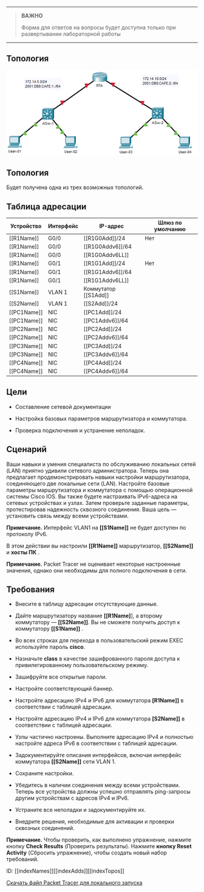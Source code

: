 
---

> **ВАЖНО**
> 
> Форма для ответов на вопросы будет доступна только при развертывании лабораторной работы 

---

## Топология

![](./assets/topology.png)

## Топология

Будет получена одна из трех возможных топологий.

## Таблица адресации

| Устройство      | Интерфейс | IP-адрес                 | Шлюз по умолчанию |
|-----------------|-----------|--------------------------|-------------------|
| \[\[R1Name\]\]  | G0/0      | \[\[R1G0Add\]\]/24       | Нет               |
| \[\[R1Name\]\]  | G0/0      | \[\[R1G0Addv6\]\]/64     |                   |
| \[\[R1Name\]\]  | G0/0      | \[\[R1G0Addv6LL\]\]      |                   |
| \[\[R1Name\]\]  | G0/1      | \[\[R1G1Add\]\]/24       | Нет               |
| \[\[R1Name\]\]  | G0/1      | \[\[R1G1Addv6\]\]/64     |                   |
| \[\[R1Name\]\]  | G0/1      | \[\[R1G1Addv6LL\]\]      |                   |
| \[\[S1Name\]\]  | VLAN 1    | Коммутатор \[\[S1Add\]\] |                   |
| \[\[S2Name\]\]  | VLAN 1    | \[\[S2Add\]\]/24         |                   |
| \[\[PC1Name\]\] | NIC       | \[\[PC1Add\]\]/24        |                   |
| \[\[PC1Name\]\] | NIC       | \[\[PC1Addv6\]\]/64      |                   |
| \[\[PC2Name\]\] | NIC       | \[\[PC2Add\]\]/24        |                   |
| \[\[PC2Name\]\] | NIC       | \[\[PC2Addv6\]\]/64      |                   |
| \[\[PC3Name\]\] | NIC       | \[\[PC3Add\]\]/24        |                   |
| \[\[PC3Name\]\] | NIC       | \[\[PC3Addv6\]\]/64      |                   |
| \[\[PC4Name\]\] | NIC       | \[\[PC4Add\]\]/24        |                   |
| \[\[PC4Name\]\] | NIC       | \[\[PC4Addv6\]\]/64      |                   |

## Цели

-   Составление сетевой документации

-   Настройка базовых параметров маршрутизатора и коммутатора.

-   Проверка подключения и устранение неполадок.

## Сценарий

Ваши навыки и умения специалиста по обслуживанию локальных сетей (LAN) приятно удивили сетевого администратора. Теперь она предлагает продемонстрировать навыки настройки маршрутизатора, соединяющего две локальные сети (LAN). Настройте базовые параметры маршрутизатора и коммутатора с помощью операционной системы Cisco IOS. Вы также будете настраивать IPv6-адреса на сетевых устройствах и узлах. Затем проверьте заданные параметры, протестировав надежность сквозного соединения. Ваша цель —  установить связь между всеми устройствами.

**Примечание.** Интерфейс VLAN1 на **\[\[S1Name\]\]** не будет доступен по протоколу IPv6.

В этом действии вы настроили **\[\[R1Name\]\]** маршрутизатор, **\[\[S2Name\]\]** и **хосты ПК** .

**Примечание.** Packet Tracer не оценивает некоторые настроенные значения, однако они необходимы для полного подключения в сети.

## Требования

-   Внесите в таблицу адресации отсутствующие данные.

-   Дайте маршрутизатору название **\[\[R1Name\]**\], а второму коммутатору — **\[\[S2Name\]\]**. Вы не сможете получить доступ к коммутатору **\[\[S1Name\]\]** .

-   Во всех строках для перехода в пользовательский режим EXEC используйте пароль **cisco**.

-   Назначьте **class** в качестве зашифрованного пароля доступа к привилегированному пользовательскому режиму.

-   Зашифруйте все открытые пароли.

-   Настройте соответствующий баннер.

-   Настройте адресацию IPv4 и IPv6 для коммутатора **\[R1Name\]\]** в соответствии с таблицей адресации.

-   Настройте адресацию IPv4 и IPv6 для коммутатора **\[S2Name\]\]** в соответствии с таблицей адресации.

-   Узлы частично настроены. Выполните адресацию IPv4 и полностью настройте адреса IPv6 в соответствии с таблицей адресации.

-   Задокументируйте описания интерфейсов, включая интерфейс коммутатора **\[\[S2Name\]\]** сети VLAN 1.

-   Сохраните настройки.

-   Убедитесь в наличии соединения между всеми устройствами. Теперь все устройства должны успешно отправлять ping-запросы другим устройствам с адресов IPv4 и IPv6.

-   Устраните все неполадки и задокументируйте их.

-   Внедрите решения, необходимые для активации и проверки сквозных соединений.

**Примечание.** Чтобы проверить, как выполнено упражнение, нажмите кнопку **Check Results** (Проверить результаты). Нажмите **кнопку Reset Activity** (Сбросить упражнение), чтобы создать новый набор требований.

ID: \[\[indexNames\]\]\[\[indexAdds\]\]\[\[indexTopos\]\]

[Скачать файл Packet Tracer для локального запуска](./assets/10.4.3-lab.pka)
